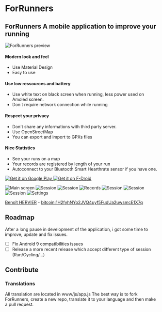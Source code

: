 # ForRunners

## ForRunners A mobile application to improve your running
![ForRunners preview][1] 
 
####  Modern look and feel
* Use Material Design 
* Easy to use 

####  Use low ressources and battery 
* Use white text on black screen when running, less power used on Amoled screen. 
* Don t require network connection while running 

####  Respect your privacy 
* Don't share any informations with third party server. 
* Use OpenStreetMap 
* You can export and import to GPXs files

####  Nice Statistics 
* See your runs on a map 
* Your records are registered by length of your run 
* Autoconnect to your Bluetooth Smart Hearthrate sensor if you have one. 

[ ![Get it on Google Play][2] ][3] [ ![Get it on F-Droid][13] ][14]

![Main screen][5] ![Session][6] ![Session][7] ![Records][8] ![Session][9] ![Session][10] ![Session][11] ![Settings][12] 

[Benoît HERVIER][13] - [bitcoin:1H2fyhNYo2JVQ4uyf5FudUa2uwsmcE1X7q](bitcoin:1H2fyhNYo2JVQ4uyf5FudUa2uwsmcE1X7q)

[1]: http://khertan.net/images/forrunners/main.png
[2]: https://developer.android.com/images/brand/en_generic_rgb_wo_60.png
[3]: https://play.google.com/store/apps/details?id=net.khertan.forrunners
[4]: http://khertan.net/images/forrunners/img/qrcode.png
[5]: http://khertan.net/images/forrunners/main.png
[6]: http://khertan.net/images/forrunners/session.png
[7]: http://khertan.net/images/forrunners/session2.png
[8]: http://khertan.net/images/forrunners/records.png
[9]: http://khertan.net/images/forrunners/session3.png
[10]: http://khertan.net/images/forrunners/session4.png
[11]: http://khertan.net/images/forrunners/session5.png
[12]: http://khertan.net/images/forrunners/settings.png
[13]: http://khertan.net
[13]: https://f-droid.org/badge/get-it-on.png
[14]: https://f-droid.org/packages/net.khertan.forrunners/

## Roadmap

After a long pause in development of the application, i got some time to improve, update and fix issues.

- [ ] Fix Android 9 compatibilities issues
- [ ] Release a more recent release which accept different type of session (Run/Cycling/...)

## Contribute
   
###  Translations
All translation are located in www/js/app.js
The best way is to fork ForRunners, create a new repo, translate it to your language and then make a pull request.
